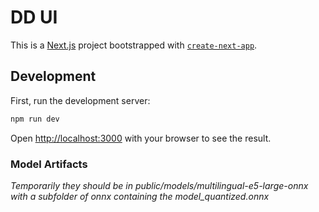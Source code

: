 # DD UI

This is a [Next.js](https://nextjs.org/) project bootstrapped with [`create-next-app`](https://github.com/vercel/next.js/tree/canary/packages/create-next-app).

## Development

First, run the development server:

```bash
npm run dev
```

Open [http://localhost:3000](http://localhost:3000) with your browser to see the result.

### Model Artifacts
*Temporarily they should be in public/models/multilingual-e5-large-onnx with a subfolder of onnx containing the model_quantized.onnx*